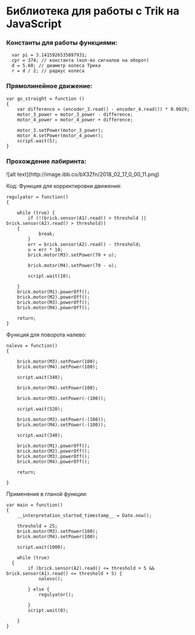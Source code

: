 <h1> Библиотека для работы c Trik на JavaScript </h1>
<h3> Константы для работы функциями: </h3>

```
  var pi = 3.1415926535897931; 
  cpr = 374; // константа (кол-во сигналов на оборот)
  d = 5.60; // диаметр колеса Трика
  r = d / 2; // радиус колеса
```

<h3> Прямолинейное движение: </h3>

```
var go_straight = function () 
{
    var difference = (encoder_3.read() - encoder_4.read()) * 0.0029;
    motor_3_power = motor_3_power - difference;
    motor_4_power = motor_4_power + difference;
    
    motor_3.setPower(motor_3_power);
    motor_4.setPower(motor_4_power);
    script.wait(5);
}
```
<h3> Прохождение лабиринта: </h3>
![alt text](http://image.ibb.co/bX3Zfn/2018_02_17_0_00_11.png)

Код:
Функция для корректировки движения:
```
regulyator = function()
{
	
	while (true) {
		if (!(brick.sensor(A1).read() > threshold || brick.sensor(A2).read() > threshold))
    {
			break;
		}
		err = brick.sensor(A2).read() - threshold;
		u = err * 10;
		brick.motor(M3).setPower(70 + u);
		
		brick.motor(M4).setPower(70 - u);
		
		script.wait(10);
		
	}
	brick.motor(M1).powerOff();
	brick.motor(M2).powerOff();
	brick.motor(M3).powerOff();
	brick.motor(M4).powerOff();
	
	return;
}
```

Функция для поворота налево:

```
nalevo = function()
{
	
	brick.motor(M3).setPower(100);
	brick.motor(M4).setPower(100);
	
	script.wait(340);
	
	brick.motor(M4).setPower(100);
	
	brick.motor(M3).setPower(-(100));
	
	script.wait(520);
	
	brick.motor(M3).setPower(-(100));
	brick.motor(M4).setPower(-(100));
	
	script.wait(340);
	
	brick.motor(M1).powerOff();
	brick.motor(M2).powerOff();
	brick.motor(M3).powerOff();
	brick.motor(M4).powerOff();
	
	return;
	
}
```
Применения в гланой функции:
```
var main = function()
{
	__interpretation_started_timestamp__ = Date.now();
	
	threshold = 25;
	brick.motor(M3).setPower(100);
	brick.motor(M4).setPower(100);
	
	script.wait(1000);
	
	while (true)
  {
		if (brick.sensor(A2).read() <= threshold + 5 && brick.sensor(A1).read() <= threshold + 5) {
			nalevo();
			
		} else {
			regulyator();
			
		}
		script.wait(0);
		
	}
}
```
